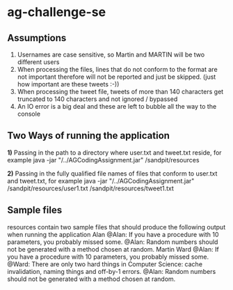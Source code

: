 # ag-challenge-se


## Assumptions
1) Usernames are case sensitive, so Martin and MARTIN will be two different users
2) When processing the files, lines that do not conform to the format are not important therefore will not be reported and just be skipped. 
(just how important are these tweets :-))
3) When processing the tweet file, tweets of more than 140 characters get truncated to 140 characters and not ignored / bypassed
4) An IO error is a big deal and these are left to bubble all the way to the console 

## Two Ways of running the application
**1)** Passing in the path to a directory where user.txt and tweet.txt reside, for example
java -jar "/../AGCodingAssignment.jar" /sandpit/resources

**2)** Passing in the fully qualified file names of files that conform to user.txt and tweet.txt, for example
java -jar "/../AGCodingAssignment.jar" /sandpit/resources/user1.txt /sandpit/resources/tweet1.txt

## Sample files
resources contain two sample files that should produce the following output when running the application
Alan
     @Alan: If you have a procedure with 10 parameters, you probably missed some.
     @Alan: Random numbers should not be generated with a method chosen at random. Martin
Ward
     @Alan: If you have a procedure with 10 parameters, you probably missed some.
     @Ward: There are only two hard things in Computer Science: cache invalidation, naming things and off-by-1 errors.
     @Alan: Random numbers should not be generated with a method chosen at random.


